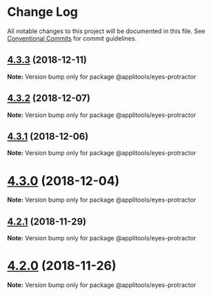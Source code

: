 # Change Log

All notable changes to this project will be documented in this file.
See [Conventional Commits](https://conventionalcommits.org) for commit guidelines.

## [4.3.3](https://github.com/applitools/eyes.sdk.javascript1/compare/@applitools/eyes-protractor@4.3.2...@applitools/eyes-protractor@4.3.3) (2018-12-11)

**Note:** Version bump only for package @applitools/eyes-protractor





## [4.3.2](https://github.com/applitools/eyes.sdk.javascript1/compare/@applitools/eyes-protractor@4.3.1...@applitools/eyes-protractor@4.3.2) (2018-12-07)

**Note:** Version bump only for package @applitools/eyes-protractor





## [4.3.1](https://github.com/applitools/eyes.sdk.javascript1/compare/@applitools/eyes-protractor@4.3.0...@applitools/eyes-protractor@4.3.1) (2018-12-06)

**Note:** Version bump only for package @applitools/eyes-protractor





# [4.3.0](https://github.com/applitools/eyes.sdk.javascript1/compare/@applitools/eyes-protractor@4.2.1...@applitools/eyes-protractor@4.3.0) (2018-12-04)

**Note:** Version bump only for package @applitools/eyes-protractor





## [4.2.1](https://github.com/applitools/eyes.sdk.javascript1/compare/@applitools/eyes-protractor@4.2.0...@applitools/eyes-protractor@4.2.1) (2018-11-29)

**Note:** Version bump only for package @applitools/eyes-protractor





# [4.2.0](https://github.com/applitools/eyes.sdk.javascript1/compare/@applitools/eyes-protractor@4.1.0...@applitools/eyes-protractor@4.2.0) (2018-11-26)

**Note:** Version bump only for package @applitools/eyes-protractor
